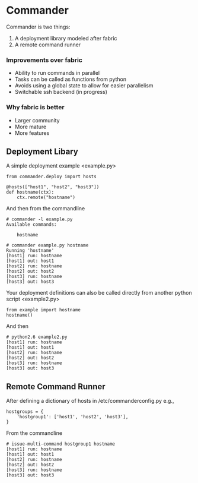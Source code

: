 Commander
=========
Commander is two things:

1. A deployment library modeled after fabric
2. A remote command runner

### Improvements over fabric
- Ability to run commands in parallel
- Tasks can be called as functions from python
- Avoids using a global state to allow for easier parallelism
- Switchable ssh backend (in progress)

### Why fabric is better
- Larger community
- More mature
- More features

Deployment Libary
-----------------
A simple deployment example <example.py>

    from commander.deploy import hosts

    @hosts(["host1", "host2", "host3"])
    def hostname(ctx):
        ctx.remote("hostname")

And then from the commandline

    # commander -l example.py 
    Available commands:

        hostname

    # commander example.py hostname
    Running 'hostname'
    [host1] run: hostname
    [host1] out: host1
    [host2] run: hostname
    [host2] out: host2
    [host3] run: hostname
    [host3] out: host3

Your deployment definitions can also be called directly from another python script <example2.py>

    from example import hostname
    hostname()

And then

    # python2.6 example2.py
    [host1] run: hostname
    [host1] out: host1
    [host2] run: hostname
    [host2] out: host2
    [host3] run: hostname
    [host3] out: host3

Remote Command Runner
---------------------
After defining a dictionary of hosts in /etc/commanderconfig.py e.g.,

    hostgroups = {
        'hostgroup1': ['host1', 'host2', 'host3'],
    }

From the commandline

    # issue-multi-command hostgroup1 hostname
    [host1] run: hostname
    [host1] out: host1
    [host2] run: hostname
    [host2] out: host2
    [host3] run: hostname
    [host3] out: host3
